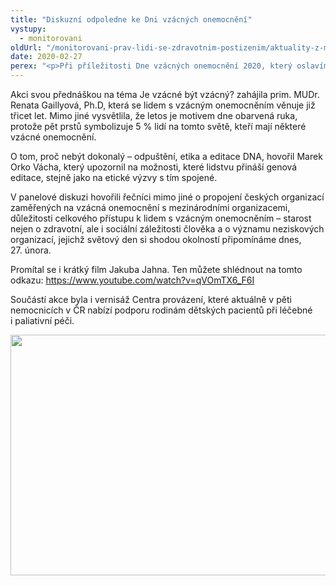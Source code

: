 ```yaml
---
title: "Diskuzní odpoledne ke Dni vzácných onemocnění"
vystupy:
  - monitorovani
oldUrl: "/monitorovani-prav-lidi-se-zdravotnim-postizenim/aktuality-z-monitorovani/aktuality-z-monitorovani-2020/diskuzni-odpoledne-ke-dni-vzacnych-onemocneni/"
date: 2020-02-27
perex: "<p>Při příležitosti Dne vzácných onemocnění 2020, který oslavíme 29. února, DEBRA včera uspořádala diskusní odpoledne Spolu NADOTEK.</p>"
---
```


<!-- imported from the old website -->

<p>Akci svou přednáškou na téma Je vzácné být vzácný? zahájila prim. MUDr. Renata Gaillyová, Ph.D, která se lidem s vzácným onemocněním věnuje již třicet let. Mimo jiné vysvětlila, že letos je motivem dne obarvená ruka, protože pět prstů symbolizuje 5 % lidí na tomto světě, kteří mají některé vzácné onemocnění.</p> <p>O tom, proč nebýt dokonalý – odpuštění, etika a editace DNA, hovořil Marek Orko Vácha, který upozornil na možnosti, které lidstvu přináší genová editace, stejně jako na etické výzvy s tím spojené.</p> <p>V panelové diskuzi hovořili řečníci mimo jiné o propojení českých organizací zaměřených na vzácná onemocnění s mezinárodními organizacemi, důležitosti celkového přístupu k lidem s vzácným onemocněním – starost nejen o zdravotní, ale i sociální záležitosti člověka a o významu neziskových organizací, jejichž světový den si shodou okolností připomínáme dnes, 27. února. </p> <p>Promítal se i krátký film Jakuba Jahna. Ten můžete shlédnout na tomto odkazu: <a href="https://www.youtube.com/watch?v=qVOmTX6_F6I" target="_blank">https://www.youtube.com/watch?v=qVOmTX6_F6I</a></p> <p>Součástí akce byla i vernisáž Centra provázení, které aktuálně v pěti nemocnicích v ČR nabízí podporu rodinám dětských pacientů při léčebné i paliativní péči.</p><p><img src="/uploads-import/uploads/RTEmagicC_vzacni-2020.jpg.jpg" width="635" height="385" alt="" /></p>
